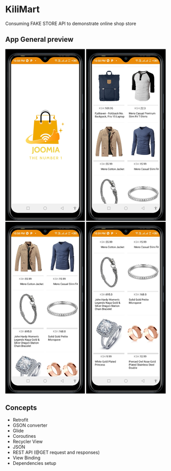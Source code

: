 # KiliMart
Consuming FAKE STORE API to demonstrate online shop store 

## App General preview

<img src="previews/demo4.jpg" width=250/> <img src="previews/demo2.jpg" width=250/>
<img src="previews/demo3.jpg" width=250/> <img src="previews/demo1.jpg" width=250/>


## Concepts
- Retrofit
- GSON converter
- Glide
- Coroutines
- Recycler View
- JSON
 - REST API (@GET request and responses)
 - View Binding
 - Dependencies setup
